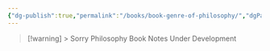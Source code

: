 ```yaml
---
{"dg-publish":true,"permalink":"/books/book-genre-of-philosophy/","dgPassFrontmatter":true}
---
```



> [!warning] > Sorry Philosophy Book Notes Under Development


